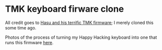 TMK keyboard firware clone
==========================

All credit goes to [Hasu and his terrific TMK firmware](github.com/tmk/tmk_keyboard); I merely cloned this some time ago.

Photos of the process of turning my Happy Hacking keyboard into one that runs this firmware [here](http://imgur.com/gallery/lk7IU/new).
